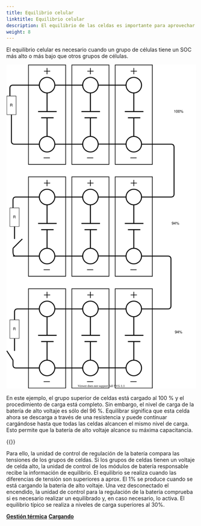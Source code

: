```yaml
---
title: Equilibrio celular
linktitle: Equilibrio celular
description: El equilibrio de las celdas es importante para aprovechar al máximo la batería.
weight: 8
---
```

<!-- markdownlint-disable MD033 -->
El equilibrio celular es necesario cuando un grupo de células tiene un SOC más alto o más bajo que otros grupos de células.

<img src="cellbalancing.drawio.svg" class="img-fluid">

En este ejemplo, el grupo superior de celdas está cargado al 100 % y el procedimiento de carga está completo.
Sin embargo, el nivel de carga de la batería de alto voltaje es sólo del 96 %. Equilibrar significa que esta celda ahora se descarga a través de una resistencia y puede continuar cargándose hasta que todas las celdas alcancen el mismo nivel de carga. Esto permite que la batería de alto voltaje alcance su máxima capacitancia.

{{<evkxdisplayaddarticle />}}

Para ello, la unidad de control de regulación de la batería compara las tensiones de los grupos de celdas. Si los grupos de celdas tienen un voltaje de celda alto, la unidad de control de los módulos de batería responsable recibe la información de equilibrio. El equilibrio se realiza cuando las diferencias de tensión son superiores a aprox. El 1% se produce cuando se está cargando la batería de alto voltaje. Una vez desconectado el encendido, la unidad de control para la regulación de la batería comprueba si es necesario realizar un equilibrado y, en caso necesario, lo activa. El equilibrio típico se realiza a niveles de carga superiores al 30%.

<div class="mt-3 mb-3">
     <a href="../thermalmanagement/" class="text-decoration-none text-black"><strong><i class="bi-arrow-left"></i> Gestión térmica</strong></a>
     <a href="../charging/" class="text-decoration-none text-black float-end"><strong>Cargando <i class="bi-arrow-right"></i></strong ></a>
</div>